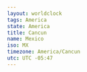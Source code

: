 ```yaml
---
layout: worldclock
tags: America
state: America
title: Cancun
name: Mexico
iso: MX
timezone: America/Cancun
utc: UTC -05:47
---
```


